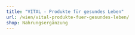 ```yaml
---
title: "VITAL - Produkte für gesundes Leben"
url: /wien/vital-produkte-fuer-gesundes-leben/
shop: Nahrungsergänzung
---
```

